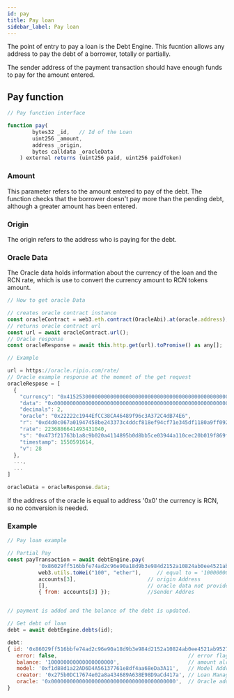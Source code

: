 ```yaml
---
id: pay
title: Pay loan 
sidebar_label: Pay loan 
---
```


The point of entry to pay a loan is the Debt Engine. This fucntion allows any address to pay the debt of a borrower, totally or partially.

The sender address of the payment transaction should have enough funds to pay for the amount entered.

## Pay function

~~~ javascript
// Pay function interface

function pay(
        bytes32 _id,   // Id of the Loan
        uint256 _amount,
        address _origin,
        bytes calldata _oracleData
    ) external returns (uint256 paid, uint256 paidToken)

~~~

### Amount

This parameter refers to the amount entered to pay of the debt. The function checks that the borrower doesn't pay more than the pending debt, although a greater amount has been entered.

### Origin

The origin refers to the address who is paying for the debt.  

### 

### Oracle Data

The Oracle data holds information about the currency of the loan and the RCN rate, which is use to convert the currency amount to RCN tokens amount. 

~~~ javascript
// How to get oracle Data 

// creates oracle contract instance
const oracleContract = web3.eth.contract(OracleAbi).at(oracle.address);
// returns oracle contract url 
const url = await oracleContract.url();
// Oracle response
const oracleResponse = await this.http.get(url).toPromise() as any[];

// Example

url = https://oracle.ripio.com/rate/
// Oracle example response at the moment of the get request
oracleRespose = [
  {
    "currency": "0x4152530000000000000000000000000000000000000000000000000000000000", //ARS
    "data": "0x000000000000000000000000000000000000000000000000000000005c6c267e0000000000000000000000000000000000000000000000001f0b048c850853000000000000000000000000000000000000000000000000000000000000000002000000000000000000000000000000000000000000000000000000000000001cd4d0c067a01947458be243373c4ddcf818ef94cf71e345df1180a9ff092e94b7473f21763b1a8c9b020a4114895b0d8bb5ce03944a110cec20b019f869f89a61", 
    "decimals": 2, 
    "oracle": "0x22222c1944EfCC38CA46489f96c3A372C4dB74E6", 
    "r": "0xd4d0c067a01947458be243373c4ddcf818ef94cf71e345df1180a9ff092e94b7", 
    "rate": 2236886641493431040, 
    "s": "0x473f21763b1a8c9b020a4114895b0d8bb5ce03944a110cec20b019f869f89a61", 
    "timestamp": 1550591614, 
    "v": 28
  }, 
  ...,
  ...  
]

oracleData = oracleResponse.data;

~~~

If the address of the oracle is equal to address '0x0' the currency is RCN, so no conversion is needed.

###

### Example

~~~ javascript
// Pay loan example 

// Partial Pay
const payTransaction = await debtEngine.pay(
          '0x86029ff516bbfe74ad2c96e90a18d9b3e984d2152a10824ab0ee4521ab952728', // Id of the loan     
          web3.utils.toWei("100", "ether"),     // equal to = '100000000000000000000' RCN tokens
          accounts[3],                       // origin Address
          [],                                // oracle data not provided
          { from: accounts[3] });            //Sender Addres


// payment is added and the balance of the debt is updated.

// Get debt of loan 
debt = await debtEngine.debts(id);

debt:
{ id: '0x86029ff516bbfe74ad2c96e90a18d9b3e984d2152a10824ab0ee4521ab952728', // Loan Id
   error: false,                                          // error flag  
   balance: '100000000000000000000',                      // amount already payed of the debt       
   model: '0xf1d88d1a22AD6D4A56137761e8df4aa68eDa3A11',   // Model Address        
   creator: '0x275b0DC17674e02a8a434689A638E98D9aCd417a', // Loan Manager Address 
   oracle: '0x0000000000000000000000000000000000000000',  // Oracle address
} 

~~~

###